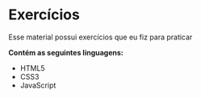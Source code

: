 # Exercícios

Esse material possui exercícios que eu fiz para praticar

**Contém as seguintes linguagens:**

* HTML5
* CSS3
* JavaScript